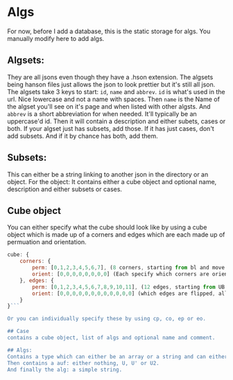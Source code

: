 # Algs

For now, before I add a database, this is the static storage for algs. You manually modify here to add algs.

## Algsets:

They are all jsons even though they have a .hson extension. The algsets being hanson files just allows the json to look prettier but it's still all json.
The algsets take 3 keys to start: `id`, `name` and `abbrev`. `id` is what's used in the url. Nice lowercase and not a name with spaces. Then `name` is the Name of the algset you'll see on it's page and when listed with other algsts. And `abbrev` is a short abbreviation for when needed. It'll typically be an uppercase'd id.
Then it will contain a description and either subets, cases or both. If your algset just has subsets, add those. If it has just cases, don't add subsets. And if it by chance has both, add them.

## Subsets:

This can either be a string linking to another json in the directory or an object.
For the object: It contains either a cube object and optional name, description and either subsets or cases.

## Cube object
You can either specify what the cube should look like by using a cube object which is made up of a corners and edges which are each made up of permuation and orientation.
```js
cube: {
    corners: {
        perm: [0,1,2,3,4,5,6,7], (8 corners, starting from bl and move in a clockwise motion. First 4 are top layer, second 4 are down layer)
        orient: [0,0,0,0,0,0,0,0] (Each specify which corners are oriented, all in the same place as perm)
    }, edges: {
        perm: [0,1,2,3,4,5,6,7,8,9,10,11], (12 edges, starting from UB and going in a clockwise, then E layer edges starting from bl and clockwise, then bottom layer and clockwise)
        orient: [0,0,0,0,0,0,0,0,0,0,0,0] (which edges are flipped, all in the same place as perm)
    }
}```

Or you can individually specify these by using cp, co, ep or eo.

## Case
contains a cube object, list of algs and optional name and comment.

## Algs:
Contains a type which can either be an array or a string and can either be * or specify all or TH, OH and optimal. * will refer to TH / OH.
Then contains a auf: either nothing, U, U' or U2.
And finally the alg: a simple string.


